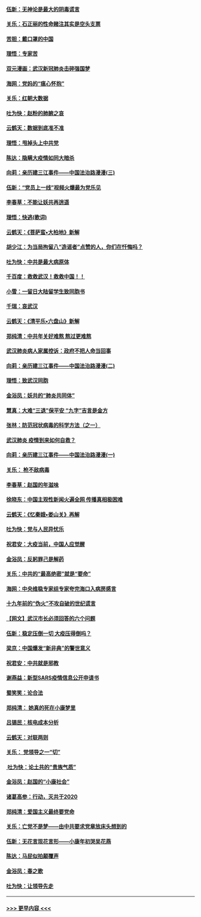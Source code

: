 #### [伍新：无神论是最大的阴毒谎言](../pages/nsc993/n11846129.md?t=02061155) 
#### [关乐：石正丽的性命赌注其实是空头支票](../pages/nsc993/n11846109.md?t=02061155) 
#### [苦胆：戴口罩的中国](../pages/nsc993/n11845576.md?t=02061155) 
#### [理悟：专家苦](../pages/nsc993/n11845564.md?t=02061155) 
#### [双元漫画：武汉新冠肺炎击碎强国梦](../pages/nsc993/n11843320.md?t=02061155) 
#### [海网：党妈的“瘟心怀抱”](../pages/nsc993/n11840740.md?t=02061155) 
#### [关乐：红朝大数据](../pages/nsc993/n11840675.md?t=02061155) 
#### [吐为快：赵粉的肺腑之哀](../pages/nsc993/n11840618.md?t=02061155) 
#### [云鹤天：数据到底准不准](../pages/nsc993/n11840325.md?t=02061155) 
#### [理悟：甩掉头上中共党](../pages/nsc993/n11838826.md?t=02061155) 
#### [陈达：隐瞒大疫情如同大暗杀](../pages/nsc993/n11838771.md?t=02061155) 
#### [向莉：亲历建三江事件——中国法治路漫漫(三)](../pages/nsc993/n11831825.md?t=02061155) 
#### [伍新：“党员上一线”视频火爆最为党乐见](../pages/nsc993/n11838200.md?t=02061155) 
#### [李春草：不能让妖共再逍遥](../pages/nsc993/n11838102.md?t=02061155) 
#### [理悟：快逃(歌词)](../pages/nsc993/n11838083.md?t=02061155) 
#### [云鹤天：《菩萨蛮▪大柏地》新解](../pages/nsc993/n11838059.md?t=02061155) 
#### [胡少江：为当局拘留八“造谣者”点赞的人，你们在忏悔吗？](../pages/nsc993/n11836801.md?t=02061155) 
#### [吐为快：中共是最大病原体](../pages/nsc993/n11836748.md?t=02061155) 
#### [千百度：救救武汉！救救中国！！](../pages/nsc993/n11836145.md?t=02061155) 
#### [小雪：一留日大陆留学生致同胞书](../pages/nsc993/n11834624.md?t=02061155) 
#### [千瑞：哀武汉](../pages/nsc993/n11833647.md?t=02061155) 
#### [云鹤天：《清平乐▪六盘山》新解](../pages/nsc993/n11833611.md?t=02061155) 
#### [郑纯清：中共年关好难熬 熬过更难熬](../pages/nsc993/n11833489.md?t=02061155) 
#### [武汉肺炎病人家属控诉：政府不把人命当回事](../pages/nsc993/n11833205.md?t=02061155) 
#### [向莉：亲历建三江事件——中国法治路漫漫(二)](../pages/nsc993/n11829102.md?t=02061155) 
#### [理悟：致武汉同胞](../pages/nsc993/n11831522.md?t=02061155) 
#### [金浴凤：妖共的“肺炎共同体”](../pages/nsc993/n11829448.md?t=02061155) 
#### [慧真：大难“三退”保平安 “九字”吉言是金方](../pages/nsc993/n11829501.md?t=02061155) 
#### [张林：防范冠状病毒的科学方法（之一）](../pages/nsc993/n11828618.md?t=02061155) 
#### [武汉肺炎 疫情到来如何自救？](../pages/nsc993/n11827632.md?t=02061155) 
#### [向莉：亲历建三江事件——中国法治路漫漫(一)](../pages/nsc993/n11827190.md?t=02061155) 
#### [关乐： 枪不敌病毒](../pages/nsc993/n11826746.md?t=02061155) 
#### [李春草：赵国的年滋味](../pages/nsc993/n11826321.md?t=02061155) 
#### [徐晓东：中国主观性新闻火遍全网 传播真相极困难](../pages/nsc993/n11826508.md?t=02061155) 
#### [云鹤天：《忆秦娥▪娄山关》再解](../pages/nsc993/n11824682.md?t=02061155) 
#### [吐为快：党与人民异忧乐](../pages/nsc993/n11824660.md?t=02061155) 
#### [祝君安：大疫当前，中国人应觉醒](../pages/nsc993/n11821946.md?t=02061155) 
#### [金浴凤：反躬罪己是解药](../pages/nsc993/n11820280.md?t=02061155) 
#### [关乐：中共的“最高绝密”就是“要命”](../pages/nsc993/n11816946.md?t=02061155) 
#### [海网：中央维稳专家组专家夸完海口入病房感言](../pages/nsc993/n11815138.md?t=02061155) 
#### [十九年前的“伪火”不攻自破的世纪谎言](../pages/nsc993/n11813238.md?t=02061155) 
#### [【网文】武汉市长必须回答的六个问题](../pages/nsc993/n11813848.md?t=02061155) 
#### [伍新：稳定压倒一切 大疫压得倒吗？](../pages/nsc993/n11812634.md?t=02061155) 
#### [梁京：中国爆发“新非典”的警世意义](../pages/nsc993/n11812554.md?t=02061155) 
#### [祝君安：中共就是邪教](../pages/nsc993/n11812431.md?t=02061155) 
#### [谢燕益：新型SARS疫情信息公开申请书](../pages/nsc993/n11808840.md?t=02061155) 
#### [蜀笑笑：论合法](../pages/nsc993/n11808064.md?t=02061155) 
#### [郑纯清： 她真的死在小康梦里](../pages/nsc993/n11806623.md?t=02061155) 
#### [吕锡民：核电成本分析](../pages/nsc993/n11806284.md?t=02061155) 
#### [云鹤天：对联两则](../pages/nsc993/n11805957.md?t=02061155) 
#### [关乐： 党领导之一“切”](../pages/nsc993/n11804505.md?t=02061155) 
#### [ 吐为快：论土共的“贵族气质”](../pages/nsc993/n11804490.md?t=02061155) 
#### [金浴凤：赵国的“小康社会”](../pages/nsc993/n11804452.md?t=02061155) 
#### [诸葛高参：行动，灭共于2020](../pages/nsc993/n11804120.md?t=02061155) 
#### [郑纯清：爱国主义最终要党命](../pages/nsc993/n11802197.md?t=02061155) 
#### [关乐：亡党不是梦——由中共要求党章放床头想到的](../pages/nsc993/n11802156.md?t=02061155) 
#### [伍新：无花言现花言形——小康年初哭吴花燕](../pages/nsc993/n11800044.md?t=02061155) 
#### [陈达：马屁似拍颠覆声](../pages/nsc993/n11800010.md?t=02061155) 
#### [金浴凤：春之歌](../pages/nsc993/n11797687.md?t=02061155) 
#### [吐为快：让领导先走](../pages/nsc993/n11797512.md?t=02061155) 

----
#### [ >>> 更早内容 <<< ](../indexes/nsc993-earlier.md)
